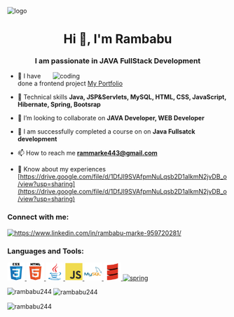 ![logo](https://github.com/rambabu244/Rambabu-Marke/blob/main/Rambabu%20marke.png)
<h1 align="center">Hi 👋, I'm Rambabu</h1>
<h3 align="center">I am passionate in JAVA FullStack Development</h3>

<img align="right" alt="coding" width="400" src="https://camo.githubusercontent.com/19db51af5f90f1b152bc0b9078f5fe97053955be5074f03f17019c70345bdcdb/68747470733a2f2f6d69726f2e6d656469756d2e636f6d2f6d61782f313336302f302a37513379765349765f7430696f4a2d5a2e676966"> 

- 🔭 I have done a frontend project [My Portfolio](https://rambabu244.github.io/My-portofolio-2/)

- 🌱 Technical skills **Java, JSP&Servlets, MySQL, HTML, CSS, JavaScript, Hibernate, Spring, Bootsrap**

- 👯 I’m looking to collaborate on **JAVA Developer, WEB Developer**

- 🤝 I am successfully completed a course on on **Java Fullsatck development**

- 📫 How to reach me **rammarke443@gmail.com**

- 📄 Know about my experiences [https://drive.google.com/file/d/1DfJI9SVAfpmNuLqsb2D1aIkmN2jvDB_o/view?usp=sharing](https://drive.google.com/file/d/1DfJI9SVAfpmNuLqsb2D1aIkmN2jvDB_o/view?usp=sharing)

<h3 align="left">Connect with me:</h3>
<p align="left">
<a href="https://linkedin.com/in/https://www.linkedin.com/in/rambabu-marke-959720281/" target="blank"><img align="center" src="https://raw.githubusercontent.com/rahuldkjain/github-profile-readme-generator/master/src/images/icons/Social/linked-in-alt.svg" alt="https://www.linkedin.com/in/rambabu-marke-959720281/" height="30" width="40" /></a>
</p>

<h3 align="left">Languages and Tools:</h3>
<p align="left"> <a href="https://www.w3schools.com/css/" target="_blank" rel="noreferrer"> <img src="https://raw.githubusercontent.com/devicons/devicon/master/icons/css3/css3-original-wordmark.svg" alt="css3" width="40" height="40"/> </a> <a href="https://www.w3.org/html/" target="_blank" rel="noreferrer"> <img src="https://raw.githubusercontent.com/devicons/devicon/master/icons/html5/html5-original-wordmark.svg" alt="html5" width="40" height="40"/> </a> <a href="https://www.java.com" target="_blank" rel="noreferrer"> <img src="https://raw.githubusercontent.com/devicons/devicon/master/icons/java/java-original.svg" alt="java" width="40" height="40"/> </a> <a href="https://developer.mozilla.org/en-US/docs/Web/JavaScript" target="_blank" rel="noreferrer"> <img src="https://raw.githubusercontent.com/devicons/devicon/master/icons/javascript/javascript-original.svg" alt="javascript" width="40" height="40"/> </a> <a href="https://www.mysql.com/" target="_blank" rel="noreferrer"> <img src="https://raw.githubusercontent.com/devicons/devicon/master/icons/mysql/mysql-original-wordmark.svg" alt="mysql" width="40" height="40"/> </a> <a href="https://www.scala-lang.org" target="_blank" rel="noreferrer"> <img src="https://raw.githubusercontent.com/devicons/devicon/master/icons/scala/scala-original.svg" alt="scala" width="40" height="40"/> </a> <a href="https://spring.io/" target="_blank" rel="noreferrer"> <img src="https://www.vectorlogo.zone/logos/springio/springio-icon.svg" alt="spring" width="40" height="40"/> </a> </p>

<p><img align="left" src="https://github-readme-stats.vercel.app/api/top-langs?username=rambabu244&show_icons=true&locale=en&layout=compact" alt="rambabu244" /></p>

<p>&nbsp;<img align="center" src="https://github-readme-stats.vercel.app/api?username=rambabu244&show_icons=true&locale=en" alt="rambabu244" /></p>

<p><img align="center" src="https://github-readme-streak-stats.herokuapp.com/?user=rambabu244&" alt="rambabu244" /></p>
